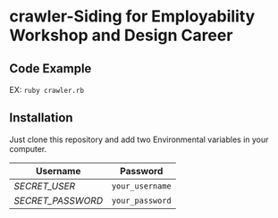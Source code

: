 # crawler-Siding for Employability Workshop and Design Career

## Code Example
  EX: `ruby crawler.rb`

## Installation

 Just clone this repository and add two Environmental variables in your computer.

  Username | Password
  --- | ---
  *SECRET_USER* | `your_username`
  *SECRET_PASSWORD* | `your_password`
